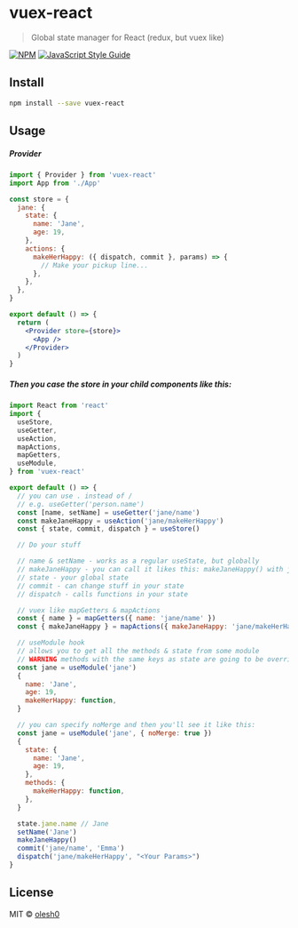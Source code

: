 # vuex-react

> Global state manager for React (redux, but vuex like)

[![NPM](https://img.shields.io/npm/v/vuex-react.svg)](https://www.npmjs.com/package/vuex-react) [![JavaScript Style Guide](https://img.shields.io/badge/code_style-standard-brightgreen.svg)](https://standardjs.com)

## Install

```bash
npm install --save vuex-react
```

## Usage

##### Provider
```jsx
import { Provider } from 'vuex-react'
import App from './App'

const store = {
  jane: {
    state: {
      name: 'Jane',
      age: 19,
    },
    actions: {
      makeHerHappy: ({ dispatch, commit }, params) => {
        // Make your pickup line...
      },
    },
  },
}

export default () => {
  return (
    <Provider store={store}>
      <App />
    </Provider>
  )
}
```


##### Then you case the store in your child components like this:
```jsx
import React from 'react'
import {
  useStore,
  useGetter,
  useAction,
  mapActions,
  mapGetters,
  useModule,
} from 'vuex-react'

export default () => {
  // you can use . instead of /
  // e.g. useGetter('person.name')
  const [name, setName] = useGetter('jane/name')
  const makeJaneHappy = useAction('jane/makeHerHappy')
  const { state, commit, dispatch } = useStore()

  // Do your stuff

  // name & setName - works as a regular useState, but globally
  // makeJaneHappy - you can call it likes this: makeJaneHappy() with just one param
  // state - your global state
  // commit - can change stuff in your state
  // dispatch - calls functions in your state

  // vuex like mapGetters & mapActions
  const { name } = mapGetters({ name: 'jane/name' })
  const { makeJaneHappy } = mapActions({ makeJaneHappy: 'jane/makeHerHappy' })

  // useModule hook
  // allows you to get all the methods & state from some module
  // WARNING methods with the same keys as state are going to be overrided by state
  const jane = useModule('jane')
  {
    name: 'Jane',
    age: 19,
    makeHerHappy: function,
  }

  // you can specify noMerge and then you'll see it like this:
  const jane = useModule('jane', { noMerge: true })
  {
    state: {
      name: 'Jane',
      age: 19,
    },
    methods: {
      makeHerHappy: function,
    },
  }

  state.jane.name // Jane
  setName('Jane')
  makeJaneHappy()
  commit('jane/name', 'Emma')
  dispatch('jane/makeHerHappy', "<Your Params>")
}
```

## License

MIT © [olesh0](https://github.com/olesh0)
